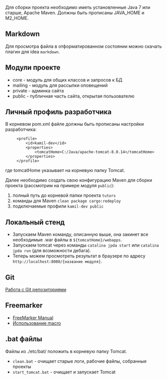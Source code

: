 Для сборки проекта необходимо иметь установленные Java 7 или старше, Apache Maven.
Должны быть прописаны JAVA_HOME и M2_HOME.
 
## Markdown
Для просмотра файла в отформатированном состоянии можно скачать плагин для idea `markdown`.
 
## Модули проекте
* core - модуль для общих классов и запросов к БД
* mailing - модуль для рассылки оповещений
* private - админка сайта
* public - публичная часть сайта, открытая пользователю

## Личный профиль разработчика
В корневом pom.xml файле должны быть прописаны настройки разработчика:

         <profile>
             <id>kamil-dev</id>
             <properties>
                 <tomcatHome>C:/Java/apache-tomcat-8.0.14</tomcatHome>
             </properties>
         </profile>
где tomcatHome указывает на корневую папку Tomcat.

Далее необходимо создать свою конфигурацию Maven для сборки проекта (рассмотрим на примере модуля `public`):

1. полный путь до корневой папки проекта `tutors`
2. команды для Maven `clean package cargo:redeploy`
3. подключаемые профили `kamil-dev public`

## Локальный стенд
* Запускаем Maven команду, описанную выше, она закинет все необходимые .war файлы в `${tomcatHome}/webapps`.
* Запускаем tomcat через команды `catalina jpda start` или `catalina jpda run` (для возможности дебага).
* Теперь можем просмотреть результат в браузере по адресу `http://localhost:8080/{название модуля}`.

## Git
[Работа с Git репозиториями](http://dev.call2ru.com/vs/%D0%A0%D0%B0%D0%B1%D0%BE%D1%82%D0%B0%20%D1%81%20Git.pdf)

## Freemarker
* [FreeMarker Manual](http://freemarker.sourceforge.net/docs/)
* [Использование macro](http://freemarker.sourceforge.net/docs/ref_directive_macro.html)

## .bat файлы
  Файлы из ./etc/bat/ положить в корневую папку Tomcat.
  
* `clean.bat` - очищает старые логи, рабочие файлы, собранные проекты
* `start_tomcat.bat` - очищает и запускает Tomcat
